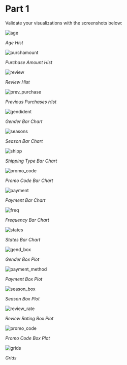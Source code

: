 # Part 1

Validate your visualizations with the screenshots below:

![age](/docs/images/age.png)

*Age Hist*

![purchamount](/docs/images/purchamount.png)

*Purchase Amount Hist*

![review](/docs/images/rev_rating.png)

*Review Hist*

![prev_purchase](/docs/images/prev_purchase.png)

*Previous Purchases Hist*

![gendident](/docs/images/gendident.png)

*Gender Bar Chart*

![seasons](/docs/images/seasons.png)

*Season Bar Chart*

![shipp](/docs/images/shipp.png)

*Shipping Type Bar Chart*

![promo_code](/docs/images/promo_code.png)

*Promo Code Bar Chart*

![payment](/docs/images/payment.png)

*Payment Bar Chart*

![freq](/docs/images/freq.png)

*Frequency Bar Chart*

![states](/docs/images/states.png)

*States Bar Chart*

![gend_box](/docs/images/gend_box.png)

*Gender Box Plot*

![payment_method](/docs/images/payment_method.png)

*Payment Box Plot*

![season_box](/docs/images/season_box.png)

*Season Box Plot*

![review_rate](/docs/images/review_rate.png)

*Review Rating Box Plot*

![promo_code](/docs/images/promo_code.png)

*Promo Code Box Plot*

![grids](/docs/images/grids.png)

*Grids*